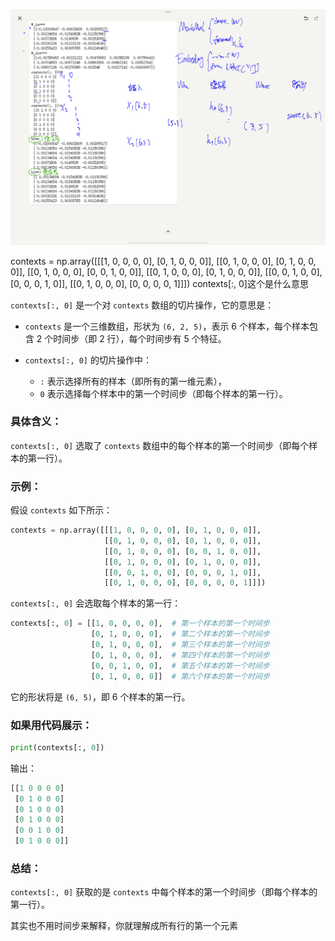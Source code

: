 ![alt text](8219e98280a307514f46f389934aab0.png)

contexts = np.array([[[1, 0, 0, 0, 0], [0, 1, 0, 0, 0]],
                     [[0, 1, 0, 0, 0], [0, 1, 0, 0, 0]],
                     [[0, 1, 0, 0, 0], [0, 0, 1, 0, 0]],
                     [[0, 1, 0, 0, 0], [0, 1, 0, 0, 0]],
                     [[0, 0, 1, 0, 0], [0, 0, 0, 1, 0]],
                     [[0, 1, 0, 0, 0], [0, 0, 0, 0, 1]]])
contexts[:, 0]这个是什么意思

`contexts[:, 0]` 是一个对 `contexts` 数组的切片操作，它的意思是：

- `contexts` 是一个三维数组，形状为 `(6, 2, 5)`，表示 6 个样本，每个样本包含 2 个时间步（即 2 行），每个时间步有 5 个特征。
  
- `contexts[:, 0]` 的切片操作中：
  - `:` 表示选择所有的样本（即所有的第一维元素），
  - `0` 表示选择每个样本中的第一个时间步（即每个样本的第一行）。

### 具体含义：
`contexts[:, 0]` 选取了 `contexts` 数组中的每个样本的第一个时间步（即每个样本的第一行）。

### 示例：
假设 `contexts` 如下所示：
```python
contexts = np.array([[[1, 0, 0, 0, 0], [0, 1, 0, 0, 0]],
                     [[0, 1, 0, 0, 0], [0, 1, 0, 0, 0]],
                     [[0, 1, 0, 0, 0], [0, 0, 1, 0, 0]],
                     [[0, 1, 0, 0, 0], [0, 1, 0, 0, 0]],
                     [[0, 0, 1, 0, 0], [0, 0, 0, 1, 0]],
                     [[0, 1, 0, 0, 0], [0, 0, 0, 0, 1]]])
```

`contexts[:, 0]` 会选取每个样本的第一行：

```python
contexts[:, 0] = [[1, 0, 0, 0, 0],  # 第一个样本的第一个时间步
                  [0, 1, 0, 0, 0],  # 第二个样本的第一个时间步
                  [0, 1, 0, 0, 0],  # 第三个样本的第一个时间步
                  [0, 1, 0, 0, 0],  # 第四个样本的第一个时间步
                  [0, 0, 1, 0, 0],  # 第五个样本的第一个时间步
                  [0, 1, 0, 0, 0]]  # 第六个样本的第一个时间步
```

它的形状将是 `(6, 5)`，即 6 个样本的第一行。

### 如果用代码展示：
```python
print(contexts[:, 0])
```

输出：
```python
[[1 0 0 0 0]
 [0 1 0 0 0]
 [0 1 0 0 0]
 [0 1 0 0 0]
 [0 0 1 0 0]
 [0 1 0 0 0]]
```

### 总结：
`contexts[:, 0]` 获取的是 `contexts` 中每个样本的第一个时间步（即每个样本的第一行）。

其实也不用时间步来解释，你就理解成所有行的第一个元素